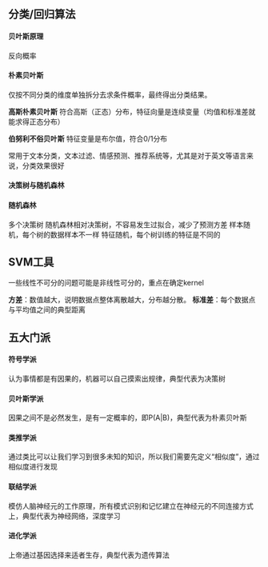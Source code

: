 ## 分类/回归算法
#### 贝叶斯原理
反向概率

#### 朴素贝叶斯
仅按不同分类的维度单独拆分去求条件概率，最终得出分类结果。

**高斯朴素贝叶斯**
符合高斯（正态）分布，特征向量是连续变量（均值和标准差就能求得正态分布）

**伯努利不俗贝叶斯**
特征变量是布尔值，符合0/1分布


常用于文本分类，文本过滤、情感预测、推荐系统等，尤其是对于英文等语言来说，分类效果很好

#### 决策树与随机森林

#### 随机森林
多个决策树
随机森林相对决策树，不容易发生过拟合，减少了预测方差
样本随机，每个树的数据样本不一样
特征随机，每个树训练的特征是不同的


## SVM工具
一些线性不可分的问题可能是非线性可分的，重点在确定kernel


**方差**：数值越大，说明数据点整体离散越大，分布越分散。
**标准差**：每个数据点与平均值之间的典型距离




## 五大门派

#### 符号学派
认为事情都是有因果的，机器可以自己摸索出规律，典型代表为决策树

#### 贝叶斯学派
因果之间不是必然发生，是有一定概率的，即P(A|B)，典型代表为朴素贝叶斯

#### 类推学派
通过类比可以让我们学习到很多未知的知识，所以我们需要先定义“相似度”，通过相似度进行发现

#### 联结学派
模仿人脑神经元的工作原理，所有模式识别和记忆建立在神经元的不同连接方式上，典型代表为神经网络，深度学习

#### 进化学派
上帝通过基因选择来适者生存，典型代表为遗传算法